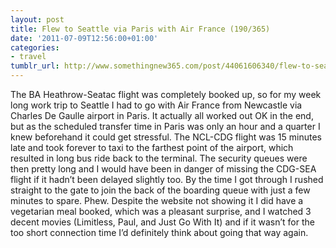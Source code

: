 ```yaml
---
layout: post
title: Flew to Seattle via Paris with Air France (190/365)
date: '2011-07-09T12:56:00+01:00'
categories:
- travel
tumblr_url: http://www.somethingnew365.com/post/44061606340/flew-to-seattle-via-paris-with-air-france-190
---
```

The BA Heathrow-Seatac flight was completely booked up, so for my week long work trip to Seattle I had to go with Air France from Newcastle via Charles De Gaulle airport in Paris.
It actually all worked out OK in the end, but as the scheduled transfer time in Paris was only an hour and a quarter I knew beforehand it could get stressful. The NCL-CDG flight was 15 minutes late and took forever to taxi to the farthest point of the airport, which resulted in long bus ride back to the terminal. The security queues were then pretty long and I would have been in danger of missing the CDG-SEA flight if it hadn’t been delayed slightly too. By the time I got through I rushed straight to the gate to join the back of the boarding queue with just a few minutes to spare. Phew.
Despite the website not showing it I did have a vegetarian meal booked, which was a pleasant surprise, and I watched 3 decent movies (Limitless, Paul, and Just Go With It) and if it wasn’t for the too short connection time I’d definitely think about going that way again.

